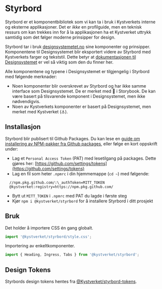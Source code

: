 # Styrbord

Styrbord er et komponentbibliotek som vi kan ta i bruk i Kystverkets interne og eksterne
applikasjoner. Det er _ikke_ en profilguide, men en teknisk ressurs om kan trekkes inn for å la
applikasjonen ha et Kystverket uttrykk samtidig som det følger moderne prinsipper for design.

Styrbord tar i bruk [designsystemetet.no](https://www.designsystemet.no/) sine komponenter og prinsipper.
Komponentene til Designsystemet blir eksportert videre av Styrbord med Kystverkets farger og tekststil.
Dette betyr at [dokumentasjonen til Designsystemet](https://storybook.designsystemet.no/) er vel så viktig
som den du finner her.

Alle komponentene og typene i Designsystemet er tilgjengelig i Styrbord med følgende merknader:

- Noen komponenter blir overskrevet av Styrbord og har ikke samme interface som Designsystemet. De er merket med 🤖 i Storybook. De kan være basert på tilsvarende komponent i Designsystemet, men ikke nødvendigvis.
- Noen av Kystverkets komponenter er basert på Designsystemet, men merket med Kystverket (⚓).

## Installasjon

Styrbord blir publisert til Github Packages. Du kan lese en [guide om installering av NPM-pakker fra Github packages](https://docs.github.com/en/packages/working-with-a-github-packages-registry/working-with-the-npm-registry#installing-a-package), eller følge en kort oppskrift under:

- Lag et `Personal Access Token` (PAT) med lesetilgang på packages. Dette gjøres her: [https://github.com/settings/tokens](https://github.com/settings/tokens)
- Lag en fil som heter `.npmrc` i din hjemmemappe (`cd ~`) med følgende:

```.env
  //npm.pkg.github.com/:\_authToken=MITT_TOKEN
  @kystverket:registry=https://npm.pkg.github.com/
```

- Bytt ut `MITT_TOKEN` i `.npmrc` med PAT du lagde i første steg
- Kjør `npm i @kystverket/styrbord` for å installere Styrbord i ditt prosjekt

## Bruk

Det holder å importere CSS én gang globalt.

```js
import '@kystverket/styrbord/style.css';
```

Importering av enkeltkomponenter.

```js
import { Heading, Ingress, Tabs } from '@kystverket/styrbord';
```

## Design Tokens

Styrbords design tokens hentes fra [@Kystverket/styrbord-tokens](https://github.com/Kystverket/styrbord-tokens).
